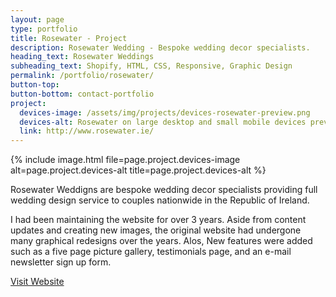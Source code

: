 ```yaml
---
layout: page
type: portfolio
title: Rosewater - Project
description: Rosewater Wedding - Bespoke wedding decor specialists.
heading_text: Rosewater Weddings
subheading_text: Shopify, HTML, CSS, Responsive, Graphic Design
permalink: /portfolio/rosewater/
button-top:
button-bottom: contact-portfolio
project:
  devices-image: /assets/img/projects/devices-rosewater-preview.png
  devices-alt: Rosewater on large desktop and small mobile devices preview
  link: http://www.rosewater.ie/
---
```


{% include image.html file=page.project.devices-image alt=page.project.devices-alt title=page.project.devices-alt %}

Rosewater Weddigns are bespoke wedding decor specialists providing full wedding design service to couples nationwide in the Republic of Ireland.

I had been maintaining the website for over 3 years. Aside from content updates and creating new images, the original website had undergone many graphical redesigns over the years. Alos, New features were added such as a five page picture gallery, testimonials page, and an e-mail newsletter sign up form.

<div class="button-visit-website">
  <a href="{{ page.project.link }}" target="_blank" title="External link - visit {{ page.project.link }}">Visit Website <i class="fa fa-external-link"></i></a>
</div>
